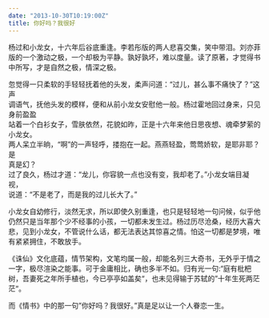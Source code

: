 ```yaml
---
date: "2013-10-30T10:19:00Z"
title: 你好吗？我很好
---
```



杨过和小龙女，十六年后谷底重逢。李若彤版的两人悲喜交集，笑中带泪。刘亦菲版的一个激动之极，一个却极为平静。孰好孰坏，难以度量。读了原著，才觉得书中所写，才是自然之极，情深之极。

忽觉得一只柔软的手轻轻抚着他的头发，柔声问道：“过儿，甚么事不痛快了？”这声  
调语气，抚他头发的模样，便和从前小龙女安慰他一般。杨过霍地回过身来，只见身前盈盈  
站着一个白衫女子，雪肤依然，花貌如昨，正是十六年来他日思夜想、魂牵梦萦的小龙女。  
两人呆立半晌，“啊”的一声轻呼，搂抱在一起。燕燕轻盈，莺莺娇软，是耶非耶？是  
真是幻？  
过了良久，杨过才道：“龙儿，你容貌一点也没有变，我却老了。”小龙女端目凝视，  
说道：“不是老了，而是我的过儿长大了。”

小龙女自幼修行，淡然无求，所以即使久别重逢，也只是轻轻地一句问候，似乎他仍然只是当年那个少不经事的小孩，一切都未发生过。杨过历尽沧桑，经历大喜大悲，见到小龙女，不管说什么话，都无法表达其惊喜之情。怕这一切都是梦境，唯有紧紧拥住，不敢放手。

《诛仙》文化底蕴，情节架构，文笔均属一般，却能名列三大奇书，无外乎于情之一字，极尽渲染之能事。可于金庸相比，确也多半不如。归有光一句:“庭有枇杷树，吾妻死之年所手植也，今已亭亭如盖矣“，也未见得输于苏轼的”十年生死两茫茫“。

而《情书》中的那一句”你好吗？我很好。”真是足以让一个人眷恋一生。


